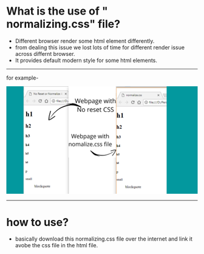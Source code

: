 #  What is the use of " normalizing.css" file?
- Different browser render some html element differently.
- from dealing this issue we lost lots of time for different render issue across differnt browser. 
- It provides default modern style for some html elements.

<hr>

for example-

![normalizing png file](https://github.com/Kumarsanjeet1/frontend_Dev/blob/main/images/normalizing%20css.png)

<hr>

# how to use?
- basically download this normalizing.css file over the internet and link it avobe the css file in the html file.
